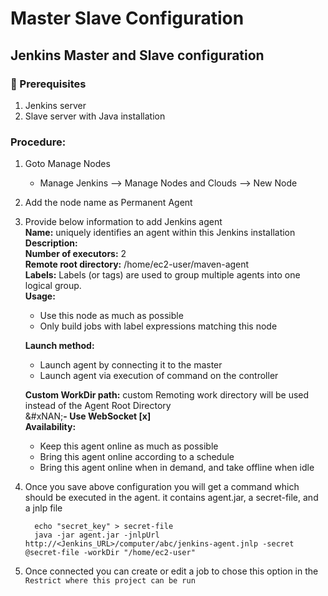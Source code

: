 # Master Slave Configuration

## Jenkins Master and Slave configuration

### 🧰 Prerequisites

1. Jenkins server
2. Slave server with Java installation

### Procedure:



1. Goto Manage Nodes
   * Manage Jenkins --> Manage Nodes and Clouds --> New Node
2. Add the node name as Permanent Agent
3.  Provide below information to add Jenkins agent\
    **Name:** uniquely identifies an agent within this Jenkins installation\
    **Description:**\
    **Number of executors:** 2\
    **Remote root directory:** /home/ec2-user/maven-agent\
    **Labels:** Labels (or tags) are used to group multiple agents into one logical group.\
    **Usage:**

    * Use this node as much as possible
    * Only build jobs with label expressions matching this node

    **Launch method:**

    * Launch agent by connecting it to the master
    * Launch agent via execution of command on the controller

    **Custom WorkDir path:** custom Remoting work directory will be used instead of the Agent Root Directory\
    &#xNAN;**- Use WebSocket \[x]**\
    **Availability:**

    * Keep this agent online as much as possible
    * Bring this agent online according to a schedule
    * Bring this agent online when in demand, and take offline when idle
4.  Once you save above configuration you will get a command which should be executed in the agent. it contains agent.jar, a secret-file, and a jnlp file

    ```
      echo "secret_key" > secret-file
      java -jar agent.jar -jnlpUrl http://<Jenkins_URL>/computer/abc/jenkins-agent.jnlp -secret @secret-file -workDir "/home/ec2-user"
    ```
5. Once connected you can create or edit a job to chose this option in the `Restrict where this project can be run`
